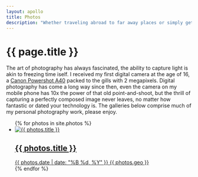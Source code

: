 ```yaml
---
layout: apollo
title: Photos
description: "Whether traveling abroad to far away places or simply getting lost in my own backyard, I've always managed to keep a camera at my side. View my collections of photographs here."
---
```


<h1>{{ page.title }}</h1>
<p>The art of photography has always fascinated, the ability to capture light is akin to freezing time iself. I received my first digital camera at the age of 16, a <a href="https://www.imaging-resource.com/PRODS/A40/A40A.HTM" title="Canon Powershot A40" target="_blank">Canon Powershot A40</a> packed to the gills with 2 megapixels. Digital photography has come a long way since then, even the camera on my mobile phone has 10x the power of that old point-and-shoot, but the thrill of capturing a perfectly composed image never leaves, no matter how fantastic or dated your technology is. The galleries below comprise much of my personal photography work, please enjoy.</p>

<div class="post">
  <ul class="photo-gallery">
{% for photos in site.photos %}
    <li>
      <a href="{{ photos.permalink }}" title="{{ photos.title }}">
        <img class="thumbnail" src="{{ photos.thumbnail }}" alt="{{ photos.title }}" />
        <div class="gallery-meta">
          <h2>{{ photos.title }}</h2>
          <span><i class="fa fa-calendar"></i> {{ photos.date | date: "%B %d, %Y" }}</span>
          <span><i class="fa fa-globe"></i> {{ photos.geo }}</span>
        </div>
      </a>
    </li>
{% endfor %}
  </ul>
</div>
